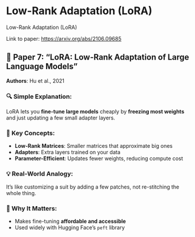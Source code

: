 # Low-Rank Adaptation (LoRA)

Low-Rank Adaptation (LoRA)

Link to paper: https://arxiv.org/abs/2106.09685


## 📄 Paper 7: “LoRA: Low-Rank Adaptation of Large Language Models”
**Authors**: Hu et al., 2021

### 🔍 Simple Explanation:
LoRA lets you **fine-tune large models** cheaply by **freezing most weights** and just updating a few small adapter layers.

### 🧠 Key Concepts:
- **Low-Rank Matrices**: Smaller matrices that approximate big ones
- **Adapters**: Extra layers trained on your data
- **Parameter-Efficient**: Updates fewer weights, reducing compute cost

### 💡 Real-World Analogy:
It’s like customizing a suit by adding a few patches, not re-stitching the whole thing.

### 🧩 Why It Matters:
- Makes fine-tuning **affordable and accessible**
- Used widely with Hugging Face’s `peft` library